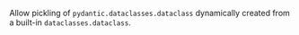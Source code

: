 Allow pickling of `pydantic.dataclasses.dataclass` dynamically created from a built-in `dataclasses.dataclass`.